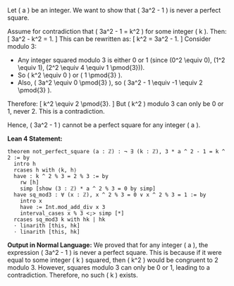 Let \( a \) be an integer. We want to show that \( 3a^2 - 1 \) is never a perfect square.

Assume for contradiction that \( 3a^2 - 1 = k^2 \) for some integer \( k \). Then:
\[
3a^2 - k^2 = 1.
\]
This can be rewritten as:
\[
k^2 = 3a^2 - 1.
\]
Consider modulo 3:
- Any integer squared modulo 3 is either 0 or 1 (since \(0^2 \equiv 0\), \(1^2 \equiv 1\), \(2^2 \equiv 4 \equiv 1 \pmod{3}\)).
- So \( k^2 \equiv 0 \) or \( 1 \pmod{3} \).
- Also, \( 3a^2 \equiv 0 \pmod{3} \), so \( 3a^2 - 1 \equiv -1 \equiv 2 \pmod{3} \).

Therefore:
\[
k^2 \equiv 2 \pmod{3}.
\]
But \( k^2 \) modulo 3 can only be 0 or 1, never 2. This is a contradiction.

Hence, \( 3a^2 - 1 \) cannot be a perfect square for any integer \( a \).

**Lean 4 Statement:**
```lean
theorem not_perfect_square (a : ℤ) : ¬ ∃ (k : ℤ), 3 * a ^ 2 - 1 = k ^ 2 := by
  intro h
  rcases h with ⟨k, h⟩
  have : k ^ 2 % 3 = 2 % 3 := by
    rw [h]
    simp [show (3 : ℤ) * a ^ 2 % 3 = 0 by simp]
  have sq_mod3 : ∀ (x : ℤ), x ^ 2 % 3 = 0 ∨ x ^ 2 % 3 = 1 := by
    intro x
    have := Int.mod_add_div x 3
    interval_cases x % 3 <;> simp [*]
  rcases sq_mod3 k with hk | hk
  · linarith [this, hk]
  · linarith [this, hk]
```

**Output in Normal Language:**
We proved that for any integer \( a \), the expression \( 3a^2 - 1 \) is never a perfect square. This is because if it were equal to some integer \( k \) squared, then \( k^2 \) would be congruent to 2 modulo 3. However, squares modulo 3 can only be 0 or 1, leading to a contradiction. Therefore, no such \( k \) exists.